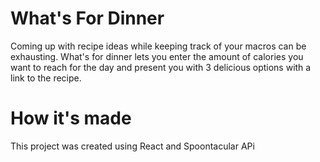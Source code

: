 # What's For Dinner
Coming up with recipe ideas while keeping track of your macros can be exhausting. What's for dinner lets you enter the amount of calories you want to reach for the day and present you with 3 delicious options with a link to the recipe. 

# How it's made
This project was created using React and Spoontacular APi




